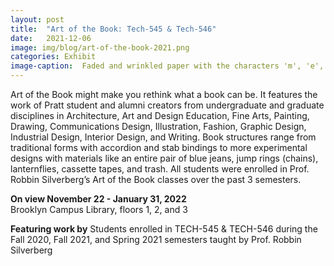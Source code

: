 ```yaml
---
layout: post
title:  "Art of the Book: Tech-545 & Tech-546"
date:   2021-12-06
image: img/blog/art-of-the-book-2021.png
categories: Exhibit
image-caption:  Faded and wrinkled paper with the characters 'm', 'e', and 'ook'
---
```


Art of the Book might make you rethink what a book can be. It features the work of Pratt student and alumni creators from undergraduate and graduate disciplines in Architecture, Art and Design Education, Fine Arts, Painting, Drawing, Communications Design, Illustration, Fashion, Graphic Design, Industrial Design, Interior Design, and Writing. Book structures range from traditional forms with accordion and stab bindings to more experimental designs with materials like an entire pair of blue jeans, jump rings (chains), lanternflies, cassette tapes, and trash. All students were enrolled in Prof. Robbin Silverberg’s Art of the Book classes over the past 3 semesters.

**On view November 22 - January 31, 2022**<br>
Brooklyn Campus Library, floors 1, 2, and 3<br>

**Featuring work by**
Students enrolled in TECH-545 & TECH-546 during the Fall 2020, Fall 2021, and Spring 2021 semesters taught by Prof. Robbin Silverberg
